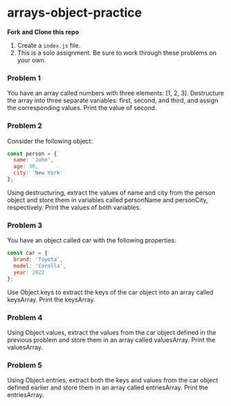 # arrays-object-practice

**Fork and Clone this repo**

1. Create a `index.js` file.
2. This is a solo assignment. Be sure to work through these problems on your own.

### Problem 1
You have an array called numbers with three elements: [1, 2, 3]. Destructure the array into three separate variables: first, second, and third, and assign the corresponding values. Print the value of second.

### Problem 2
Consider the following object:

```js
const person = {
  name: 'John',
  age: 30,
  city: 'New York'
};
```
Using destructuring, extract the values of name and city from the person object and store them in variables called personName and personCity, respectively. Print the values of both variables.

### Problem 3
You have an object called car with the following properties:

```js
const car = {
  brand: 'Toyota',
  model: 'Corolla',
  year: 2022
};
```

Use Object.keys to extract the keys of the car object into an array called keysArray. Print the keysArray.


### Problem 4
Using Object.values, extract the values from the car object defined in the previous problem and store them in an array called valuesArray. Print the valuesArray.

### Problem 5
Using Object.entries, extract both the keys and values from the car object defined earlier and store them in an array called entriesArray. Print the entriesArray.
